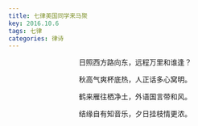 ```yaml
---
title: 七律美国同学来马聚
key: 2016.10.6
tags: 七律
categories: 律诗
---
```


<p align="center">日照西方路向东，远程万里和谁逢？
</p>
<p align="center">秋高气爽杯底热，人正话多心窝明。
</p>
<p align="center">鹤来雁往栖净土，外语国言带和风。
</p>
<p align="center">结缘自有知音乐，夕日挂枝情更浓。
</p>
